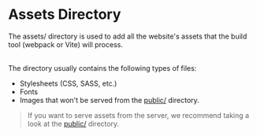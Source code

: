 <!-- https://v3.nuxtjs.org/guide/directory-structure/assets -->
# Assets Directory
The assets/ directory is used to add all the website's assets that the build tool (webpack or Vite) will process.
<br><br>

The directory usually contains the following types of files:

- Stylesheets (CSS, SASS, etc.)
- Fonts
- Images that won't be served from the [public/](../public) directory.
> If you want to serve assets from the server, we recommend taking a look at the [public/](../public) directory.
